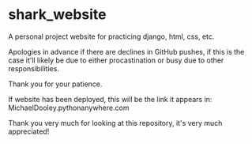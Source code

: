 # shark_website
A personal project website for practicing django, html, css, etc.

Apologies in advance if there are declines in GitHub pushes, if this is the case it'll likely be due to either procastination or busy due to other responsibilities.

Thank you for your patience.

If website has been deployed, this will be the link it appears in:
MichaelDooley.pythonanywhere.com

Thank you very much for looking at this repository, it's very much appreciated!